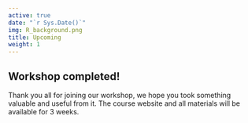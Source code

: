 ```yaml
---
active: true
date: "`r Sys.Date()`"
img: R_background.png
title: Upcoming
weight: 1
---
```


## Workshop completed!

Thank you all for joining our workshop, we hope you took something valuable and useful from it. The course website and all materials will be available for 3 weeks. 






